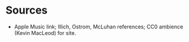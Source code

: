 # Sources
- Apple Music link; Illich, Ostrom, McLuhan references; CC0 ambience (Kevin MacLeod) for site.

